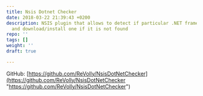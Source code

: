 ```yaml
---
title: Nsis Dotnet Checker
date: 2018-03-22 21:39:43 +0200
description: NSIS plugin that allows to detect if particular .NET framework is installed
  and download/install one if it is not found
repo: ''
tags: []
weight: ''
draft: true

---
```

GitHub: [https://github.com/ReVolly/NsisDotNetChecker](https://github.com/ReVolly/NsisDotNetChecker "https://github.com/ReVolly/NsisDotNetChecker")